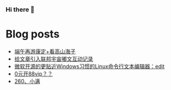 ### Hi there 👋

<!--
**rebron1900/rebron1900** is a ✨ _special_ ✨ repository because its `README.md` (this file) appears on your GitHub profile.

Here are some ideas to get you started:

- 🔭 I’m currently working on ...
- 🌱 I’m currently learning ...
- 👯 I’m looking to collaborate on ...
- 🤔 I’m looking for help with ...
- 💬 Ask me about ...
- 📫 How to reach me: ...
- 😄 Pronouns: ...
- ⚡ Fun fact: ...
-->



# Blog posts
<!-- BLOG-POST-LIST:START -->
- [端午再游康定+看高山海子](https://1900.live/duan-wu-zai-you-kang-ding-kan-gao-shan-hai-zi/)
- [给文章引入联邦宇宙嘟文互动记录](https://1900.live/fediverse-interactions-for-articles/)
- [微软开源的更贴近Windows习惯的Linux命令行文本编辑器：edit](https://1900.live/wei-ruan-kai-yuan-de-geng-tie-jin-windowsxi-guan-de-linuxming-ling-xing-wen-ben-bian-ji-qi-edit/)
- [0元开88vip？？](https://1900.live/0yuan-kai-88vip/)
- [260、小满](https://1900.live/260-xiao-man/)
<!-- BLOG-POST-LIST:END -->
